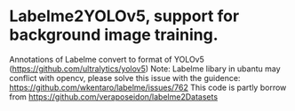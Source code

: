 # Labelme2YOLOv5, support for background image training.
Annotations of Labelme convert to format of YOLOv5 (https://github.com/ultralytics/yolov5)
Note: Labelme libary in ubantu may conflict with opencv, please solve this issue with the guidence: https://github.com/wkentaro/labelme/issues/762
This code is partly borrow from https://github.com/veraposeidon/labelme2Datasets
